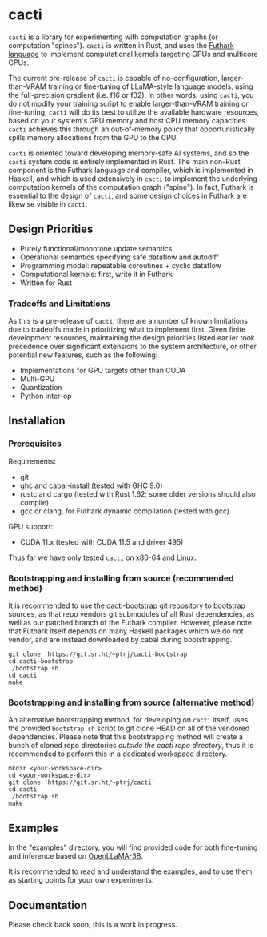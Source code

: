 # cacti

`cacti` is a library for experimenting with computation graphs
(or computation "spines"). `cacti` is written in Rust, and uses
the [Futhark](https://github.com/diku-dk/futhark)
[language](https://futhark-lang.org/) to implement
computational kernels targeting GPUs and multicore CPUs.

The current pre-release of `cacti` is capable of no-configuration,
larger-than-VRAM training or fine-tuning of LLaMA-style language
models, using the full-precision gradient (i.e. f16 or f32).
In other words, using `cacti`, you do not modify your training
script to enable larger-than-VRAM training or fine-tuning;
`cacti` will do its best to utilize the available hardware resources,
based on your system's GPU memory and host CPU memory capacities.
`cacti` achieves this through an out-of-memory policy that
opportunistically spills memory allocations from the GPU to the CPU.

`cacti` is oriented toward developing memory-safe AI systems,
and so the `cacti` system code is entirely implemented in Rust.
The main non-Rust component is the Futhark language and compiler,
which is implemented in Haskell, and which is used extensively in
`cacti` to implement the underlying computation kernels of the
computation graph ("spine"). In fact, Futhark is essential to the
design of `cacti`, and some design choices in Futhark are likewise
visible in `cacti`.

## Design Priorities

- Purely functional/monotone update semantics
- Operational semantics specifying safe dataflow and autodiff
- Programming model: repeatable coroutines + cyclic dataflow
- Computational kernels: first, write it in Futhark
- Written for Rust

### Tradeoffs and Limitations

As this is a pre-release of `cacti`, there are a number of known
limitations due to tradeoffs made in prioritizing what to implement
first. Given finite development resources, maintaining the design
priorities listed earlier took precedence over significant extensions
to the system architecture, or other potential new features, such as
the following:

- Implementations for GPU targets other than CUDA
- Multi-GPU
- Quantization
- Python inter-op

## Installation

### Prerequisites

Requirements:

- git
- ghc and cabal-install (tested with GHC 9.0)
- rustc and cargo (tested with Rust 1.62; some older versions should also compile)
- gcc or clang, for Futhark dynamic compilation (tested with gcc)

GPU support:

- CUDA 11.x (tested with CUDA 11.5 and driver 495)

Thus far we have only tested `cacti` on x86-64 and Linux.

### Bootstrapping and installing from source (recommended method)

It is recommended to use the
[cacti-bootstrap](https://git.sr.ht/~ptrj/cacti-bootstrap)
git repository to bootstrap sources, as that repo vendors
git submodules of all Rust dependencies, as well as our patched
branch of the Futhark compiler.
However, please note that Futhark itself depends on many
Haskell packages which we do _not_ vendor, and are instead
downloaded by cabal during bootstrapping.

    git clone 'https://git.sr.ht/~ptrj/cacti-bootstrap'
    cd cacti-bootstrap
    ./bootstrap.sh
    cd cacti
    make

### Bootstrapping and installing from source (alternative method)

An alternative bootstrapping method, for developing on `cacti`
itself, uses the provided `bootstrap.sh` script to git clone
HEAD on all of the vendored dependencies.
Please note that this bootstrapping method will create a bunch
of cloned repo directories _outside the cacti repo directory_,
thus it is recommended to perform this in a dedicated workspace
directory.

    mkdir <your-workspace-dir>
    cd <your-workspace-dir>
    git clone 'https://git.sr.ht/~ptrj/cacti'
    cd cacti
    ./bootstrap.sh
    make

## Examples

In the "examples" directory, you will find provided code for
both fine-tuning and inference based on
[OpenLLaMA-3B](https://huggingface.co/openlm-research/open_llama_3b_v2).

It is recommended to read and understand the examples, and
to use them as starting points for your own experiments.

## Documentation

Please check back soon; this is a work in progress.
